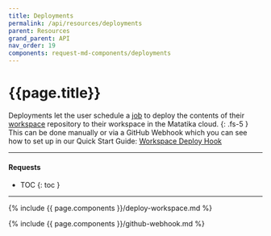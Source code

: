 ```yaml
---
title: Deployments
permalink: /api/resources/deployments
parent: Resources
grand_parent: API
nav_order: 19
components: request-md-components/deployments
---
```


# {{page.title}}

Deployments let the user schedule a [job](jobs) to deploy the contents of their [workspace](workspaces) repository to their workspace in the Matatika cloud.
{: .fs-5 }
This can be done manually or via a GitHub Webhook which you can see how to set up in our Quick Start Guide: [Workspace Deploy Hook]({{site.baseurl}}/how-to-guides/manage-workspaces/managing-config-from-github)


---

#### Requests

- TOC
{: toc }

---

{% include {{ page.components }}/deploy-workspace.md %}

{% include {{ page.components }}/github-webhook.md %}